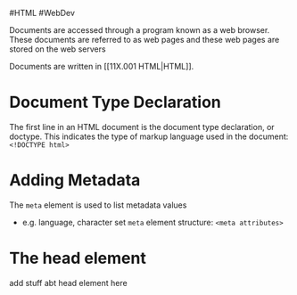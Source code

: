 #HTML #WebDev 

Documents are accessed through a program known as a web browser.
These documents are referred to as web pages and these web pages are stored on the web servers

Documents are written in [[11X.001 HTML|HTML]].

# Document Type Declaration
The first line in an HTML document is the document type declaration, or doctype.
This indicates the type of markup language used in the document:`<!DOCTYPE html>`

# Adding Metadata
The `meta` element is used to list metadata values
- e.g. language, character set
`meta` element structure: `<meta attributes>`

# The head element
add stuff abt head element here
